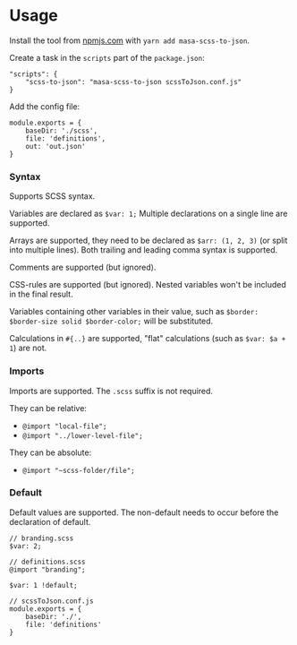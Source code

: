 Usage
=====

Install the tool from [npmjs.com](https://www.npmjs.com/package/masa-scss-to-json) with `yarn add masa-scss-to-json`.

Create a task in the `scripts` part of the `package.json`:
```
"scripts": {
	"scss-to-json": "masa-scss-to-json scssToJson.conf.js"
}
```

Add the config file:
```
module.exports = {
	baseDir: './scss',
	file: 'definitions',
	out: 'out.json'
}
```

### Syntax

Supports SCSS syntax.

Variables are declared as `$var: 1;`
Multiple declarations on a single line are supported.

Arrays are supported, they need to be declared as `$arr: (1, 2, 3)` (or split into multiple lines).
Both trailing and leading comma syntax is supported.

Comments are supported (but ignored).

CSS-rules are supported (but ignored). Nested variables won't be included in the final result.

Variables containing other variables in their value, such as `$border: $border-size solid $border-color;` will be substituted.

Calculations in `#{..}` are supported, "flat" calculations (such as `$var: $a + 1`) are not.

### Imports

Imports are supported. The `.scss` suffix is not required.

They can be relative:
* `@import "local-file";`
* `@import "../lower-level-file";`

They can be absolute:
* `@import "~scss-folder/file";`

### Default

Default values are supported. The non-default needs to occur before the declaration of default.

```
// branding.scss
$var: 2;

// definitions.scss
@import "branding";

$var: 1 !default;

// scssToJson.conf.js
module.exports = {
	baseDir: './',
	file: 'definitions'
}
```

